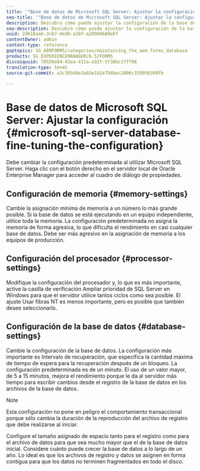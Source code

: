 ```yaml
---
title: '"Base de datos de Microsoft SQL Server: Ajustar la configuración"'
seo-title: '"Base de datos de Microsoft SQL Server: Ajustar la configuración"'
description: Descubra cómo puede ajustar la configuración de la base de datos de Microsoft SQL Server.
seo-description: Descubra cómo puede ajustar la configuración de la base de datos de Microsoft SQL Server.
uuid: 2d618aab-3c67-4edb-a28f-a20904689e6f
contentOwner: admin
content-type: reference
geptopics: SG_AEMFORMS/categories/maintaining_the_aem_forms_database
products: SG_EXPERIENCEMANAGER/6.5/FORMS
discoiquuid: 70559a94-42ea-411a-a32f-5f38bc17ff96
translation-type: tm+mt
source-git-commit: a3c303d4e3a85e1b2e794bec2006c335056309fb

---
```



# Base de datos de Microsoft SQL Server: Ajustar la configuración {#microsoft-sql-server-database-fine-tuning-the-configuration}

Debe cambiar la configuración predeterminada al utilizar Microsoft SQL Server. Haga clic con el botón derecho en el servidor local de Oracle Enterprise Manager para acceder al cuadro de diálogo de propiedades.

## Configuración de memoria {#memory-settings}

Cambie la asignación mínima de memoria a un número lo más grande posible. Si la base de datos se está ejecutando en un equipo independiente, utilice toda la memoria. La configuración predeterminada no asigna la memoria de forma agresiva, lo que dificulta el rendimiento en casi cualquier base de datos. Debe ser más agresivo en la asignación de memoria a los equipos de producción.

## Configuración del procesador {#processor-settings}

Modifique la configuración del procesador y, lo que es más importante, active la casilla de verificación Ampliar prioridad de SQL Server en Windows para que el servidor utilice tantos ciclos como sea posible. El ajuste Usar fibras NT es menos importante, pero es posible que también desee seleccionarlo.

## Configuración de la base de datos {#database-settings}

Cambie la configuración de la base de datos. La configuración más importante es Intervalo de recuperación, que especifica la cantidad máxima de tiempo de espera para la recuperación después de un bloqueo. La configuración predeterminada es de un minuto. El uso de un valor mayor, de 5 a 15 minutos, mejora el rendimiento porque le da al servidor más tiempo para escribir cambios desde el registro de la base de datos en los archivos de la base de datos.

>[!NOTE]
>
>Esta configuración no pone en peligro el comportamiento transaccional porque sólo cambia la duración de la reproducción del archivo de registro que debe realizarse al iniciar.

Configure el tamaño asignado de espacio tanto para el registro como para el archivo de datos para que sea mucho mayor que el de la base de datos inicial. Considere cuánto puede crecer la base de datos a lo largo de un año. Lo ideal es que los archivos de registro y datos se asignen en forma contigua para que los datos no terminen fragmentados en todo el disco.
